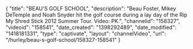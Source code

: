 {
    "title": "BEAU'S GOLF SCHOOL",
    "description": "Beau Foster, Mikey DeTemple and Noah Snyder hit the golf course during a lay day of the Rip My Shred Stick 2012 Summer Tour. Video: PK.",
    "channelid": "158327",
    "videoid": "158541",
    "date_created": "1398292489",
    "date_modified": "1418181331",
    "type": "captivate",
    "layout": "channelVideo",
    "url": "\/hurley\/beau-s-golf-school\/158327-158541"
}